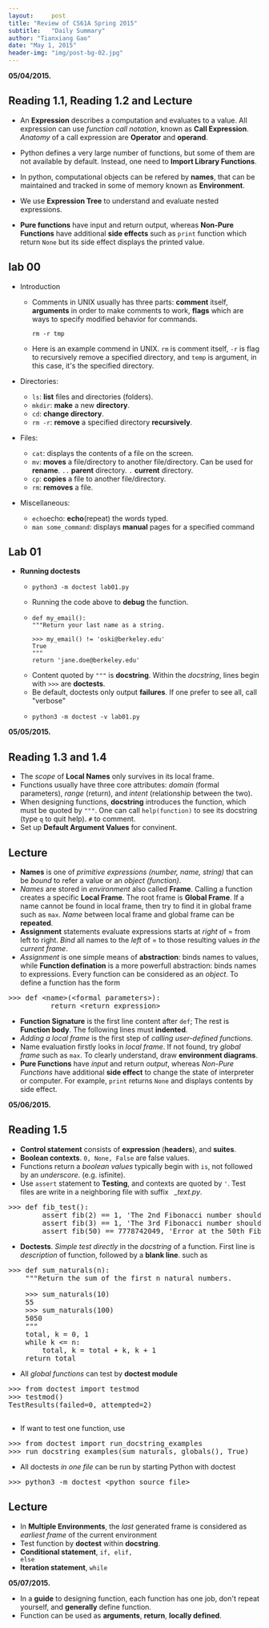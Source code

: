 ```yaml
---
layout:     post
title: "Review of CS61A Spring 2015"
subtitle:   "Daily Summary"
author: "Tianxiang Gao"
date: "May 1, 2015"
header-img: "img/post-bg-02.jpg"
---
```

<strong class="date">05/04/2015.</strong> 

## Reading 1.1, Reading 1.2 and Lecture

* An **Expression** describes a computation and evaluates to a value. All expression can use *function call notation*, known as **Call Expression**. *Anatomy* of a call expression are **Operator** and **operand**. 

* Python defines a very large number of functions, but some of them are not available by default. Instead, one need to **Import Library Functions**. 

* In python, computational objects can be refered by <strong>names</strong>, that can be maintained and tracked in some of memory known as <strong>Environment</strong>.

* We use <strong>Expression Tree</strong> to understand and evaluate nested expressions.

* <strong>Pure functions</strong> have input and return output, whereas <strong>Non-Pure Functions</strong> have additional <strong>side effects</strong> such as <code>print</code> function which return <code>None</code> but its side effect displays the printed value.

## lab 00

* Introduction
  * Comments in UNIX usually has three parts: **comment** itself, **arguments** in order to make comments to work, **flags** which are ways to specify modified behavior for commands.
	<pre><code>rm -r tmp</code></pre>
  * Here is an example commend in UNIX. <code>rm</code> is comment itself, <code>-r</code> is flag to recursively remove a specified directory, and <code>temp</code> is argument, in this case, it's the specified directory.

* Directories:
  * <code>ls</code>: <strong>list</strong> files and directories (folders).
  * <code>mkdir</code>: <strong>make</strong> a new <strong>directory</strong>.
  * <code>cd</code>: <strong>change directory</strong>.
  * <code>rm -r</code>: <strong>remove</strong> a specified directory <strong>recursively</strong>.

* Files:
  * <code>cat</code>: displays the contents of a file on the screen.
  * <code>mv</code>: <strong>moves</strong> a file/directory to another file/directory. Can be used for <strong>rename</strong>. <code>..</code> <strong>parent</strong> directory. <code>.</code> <strong>current</strong> directory.
  * <code>cp</code>: <strong>copies</strong> a file to another file/directory.
  * <code>rm</code>: <strong>removes</strong> a file.

* Miscellaneous:
  * <code>echo</code>echo: <strong>echo</strong>(repeat) the words typed.
  * <code>man some_command</code>: displays <strong>manual</strong> pages for a specified command

## Lab 01

* **Running doctests**
  *	<pre><code>python3 -m doctest lab01.py</code></pre>
  * Running the code above to **debug** the function.
  * <pre><code>def my_email():
    """Return your last name as a string.

    &gt;&gt;&gt; my_email() != 'oski@berkeley.edu'
    True
    """
    return 'jane.doe@berkeley.edu'</code></pre>
  * Content quoted by <code>"""</code> is **docstring**. Within the *docstring*, lines begin with <code>>>></code> are **doctests**.
  * Be default, doctests only output **failures**. If one prefer to see all, call "verbose"
  * <pre><code>python3 -m doctest -v lab01.py</code></pre>

  

<strong class="date">05/05/2015.</strong> 

## Reading 1.3 and 1.4

* The *scope* of **Local Names** only survives in its local frame. 
* Functions usually have three core attributes: *domain* (formal parameters), *range* (return), and *intent* (relationship between the two).
* When designing functions, **docstring** introduces the function, which must be quoted by <code>"""</code>. One can call <code>help(function)</code> to see its docstring (type <code>q</code> to quit help). <code>#</code> to comment.
* Set up **Default Argument Values** for convinent. 

## Lecture

* **Names** is one of *primitive expressions (number, name, string)* that can be *bound* to refer a value or an *object (function)*.
* *Names* are stored in *environment* also called **Frame**. Calling a function creates a specific **Local Frame**. The root frame is **Global Frame**. If a name cannot be found in local frame, then try to find it in global frame such as <code>max</code>. *Name* between local frame and global frame can be **repeated**.
* **Assignment** statements evaluate expressions starts at *right* of = from left to right. *Bind* all names to the *left* of = to those resulting values *in the current frame*. 
* *Assignment* is one simple means of **abstraction**: binds names to values, while **Function defination** is a more powerfull abstraction: binds names to expressions. Every function can be considered as an *object*. To define a function has the form 

<pre>
&gt;&gt;&gt; def &lt;name&gt;(&lt;formal parameters&gt;): 
          return &lt;return expression&gt;</pre>

* **Function Signature** is the first line content after <code>def</code>; The rest is **Function body**. The following lines must **indented**.
* *Adding a local frame* is the first step of *calling user-defined functions*. 
* Name evaluation firstly looks in *local frame*. If not found, try *global frame* such as <code>max</code>. To clearly understand, draw **environment diagrams**.
* **Pure Functions** have *input* and return *output*, whereas *Non-Pure Functions* have additional **side effect** to change the state of interpreter or computer. For example, <code>print</code> returns <code>None</code> and displays contents by side effect.

<strong class="date">05/06/2015.</strong> 

## Reading 1.5

* **Control statement** consists of **expression** (**headers**), and **suites**.
* **Boolean contexts**. <code>0, None, False</code> are false values.
* Functions return a *boolean values* typically begin with <code>is</code>, not followed by an *underscore*. (e.g. isfinite).
* Use <code>assert</code> statement to **Testing**, and contexts are quoted by <code>'</code>. Test files are write in a neighboring file with suffix &nbsp; *_text.py*.

<pre>&gt;&gt;&gt; def fib_test():
        assert fib(2) == 1, 'The 2nd Fibonacci number should be 1'
        assert fib(3) == 1, 'The 3rd Fibonacci number should be 1'
        assert fib(50) == 7778742049, 'Error at the 50th Fibonacci number'
</pre>
* **Doctests**. *Simple test directly* in the *docstring* of a function. First line is *description* of function, followed by a **blank line**. such as

<pre>
&gt;&gt;&gt; def sum_naturals(n):
    """Return the sum of the first n natural numbers.

    >>> sum_naturals(10)
    55
    >>> sum_naturals(100)
    5050
    """
    total, k = 0, 1
    while k <= n:
        total, k = total + k, k + 1
    return total
</pre>

* All *global functions* can test by **doctest module**

<pre>
&gt;&gt;&gt; from doctest import testmod
&gt;&gt;&gt; testmod()
TestResults(failed=0, attempted=2)

</pre>
* If want to test one function, use

<pre>
&gt;&gt;&gt; from doctest import run_docstring_examples
&gt;&gt;&gt; run_docstring_examples(sum_naturals, globals(), True)
</pre>
* All doctests *in one file* can be run by starting Python with doctest

<pre>
&gt;&gt;&gt; python3 -m doctest &lt;python_source_file&gt;</pre>

## Lecture

* In **Multiple Environments**, the *last* generated frame is considered as *earliest frame* of the current environment
* Test function by **doctest** within **docstring**.
* **Conditional statement**, <code>if, elif, else</code>
* **Iteration statement**, <code>while</code>

<strong class="date">05/07/2015.</strong> 

* In a **guide** to designing function, each function has one job, don't repeat yourself, and **generally** define function.
* Function can be used as **arguments**, **return**, **locally defined**. 
